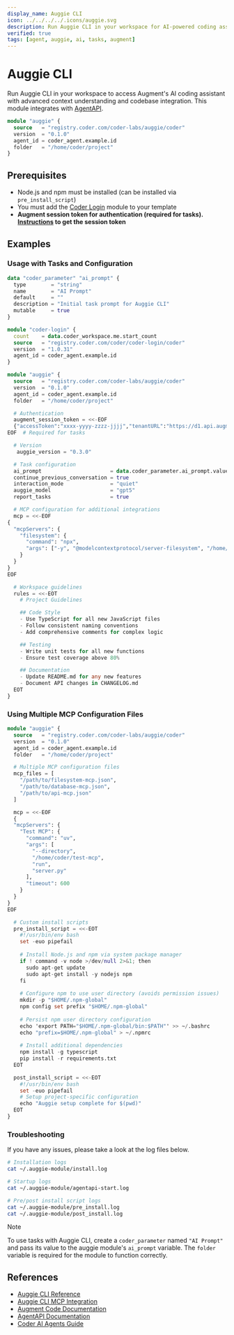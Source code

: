 ```yaml
---
display_name: Auggie CLI
icon: ../../../../.icons/auggie.svg
description: Run Auggie CLI in your workspace for AI-powered coding assistance with AgentAPI integration
verified: true
tags: [agent, auggie, ai, tasks, augment]
---
```


# Auggie CLI

Run Auggie CLI in your workspace to access Augment's AI coding assistant with advanced context understanding and codebase integration. This module integrates with [AgentAPI](https://github.com/coder/agentapi).

```tf
module "auggie" {
  source   = "registry.coder.com/coder-labs/auggie/coder"
  version  = "0.1.0"
  agent_id = coder_agent.example.id
  folder   = "/home/coder/project"
}
```

## Prerequisites

- Node.js and npm must be installed (can be installed via `pre_install_script`)
- You must add the [Coder Login](https://registry.coder.com/modules/coder/coder-login) module to your template
- **Augment session token for authentication (required for tasks). [Instructions](https://docs.augmentcode.com/cli/setup-auggie/authentication) to get the session token**

## Examples

### Usage with Tasks and Configuration

```tf
data "coder_parameter" "ai_prompt" {
  type        = "string"
  name        = "AI Prompt"
  default     = ""
  description = "Initial task prompt for Auggie CLI"
  mutable     = true
}

module "coder-login" {
  count    = data.coder_workspace.me.start_count
  source   = "registry.coder.com/coder/coder-login/coder"
  version  = "1.0.31"
  agent_id = coder_agent.example.id
}

module "auggie" {
  source   = "registry.coder.com/coder-labs/auggie/coder"
  version  = "0.1.0"
  agent_id = coder_agent.example.id
  folder   = "/home/coder/project"

  # Authentication
  augment_session_token = <<-EOF
  {"accessToken":"xxxx-yyyy-zzzz-jjjj","tenantURL":"https://d1.api.augmentcode.com/","scopes":["read","write"]}
EOF  # Required for tasks

  # Version
   auggie_version = "0.3.0"

  # Task configuration
  ai_prompt                      = data.coder_parameter.ai_prompt.value
  continue_previous_conversation = true
  interaction_mode               = "quiet"
  auggie_model                   = "gpt5"
  report_tasks                   = true

  # MCP configuration for additional integrations
  mcp = <<-EOF
{
  "mcpServers": {
    "filesystem": {
      "command": "npx",
      "args": ["-y", "@modelcontextprotocol/server-filesystem", "/home/coder/project"]
    }
  }
}
EOF

  # Workspace guidelines
  rules = <<-EOT
    # Project Guidelines

    ## Code Style
    - Use TypeScript for all new JavaScript files
    - Follow consistent naming conventions
    - Add comprehensive comments for complex logic

    ## Testing
    - Write unit tests for all new functions
    - Ensure test coverage above 80%

    ## Documentation
    - Update README.md for any new features
    - Document API changes in CHANGELOG.md
  EOT
}
```

### Using Multiple MCP Configuration Files

```tf
module "auggie" {
  source   = "registry.coder.com/coder-labs/auggie/coder"
  version  = "0.1.0"
  agent_id = coder_agent.example.id
  folder   = "/home/coder/project"

  # Multiple MCP configuration files
  mcp_files = [
    "/path/to/filesystem-mcp.json",
    "/path/to/database-mcp.json",
    "/path/to/api-mcp.json"
  ]

  mcp = <<-EOF
  {
  "mcpServers": {
    "Test MCP": {
      "command": "uv",
      "args": [
        "--directory",
        "/home/coder/test-mcp",
        "run",
        "server.py"
      ],
      "timeout": 600
    }
  }
}
EOF

  # Custom install scripts
  pre_install_script = <<-EOT
    #!/usr/bin/env bash
    set -euo pipefail
    
    # Install Node.js and npm via system package manager
    if ! command -v node >/dev/null 2>&1; then
      sudo apt-get update
      sudo apt-get install -y nodejs npm
    fi
    
    # Configure npm to use user directory (avoids permission issues)
    mkdir -p "$HOME/.npm-global"
    npm config set prefix "$HOME/.npm-global"
    
    # Persist npm user directory configuration
    echo 'export PATH="$HOME/.npm-global/bin:$PATH"' >> ~/.bashrc
    echo "prefix=$HOME/.npm-global" > ~/.npmrc
    
    # Install additional dependencies
    npm install -g typescript
    pip install -r requirements.txt
  EOT

  post_install_script = <<-EOT
    #!/usr/bin/env bash
    set -euo pipefail
    # Setup project-specific configuration
    echo "Auggie setup complete for $(pwd)"
  EOT
}
```

### Troubleshooting

If you have any issues, please take a look at the log files below.

```bash
# Installation logs
cat ~/.auggie-module/install.log

# Startup logs
cat ~/.auggie-module/agentapi-start.log

# Pre/post install script logs
cat ~/.auggie-module/pre_install.log
cat ~/.auggie-module/post_install.log
```

> [!NOTE]
> To use tasks with Auggie CLI, create a `coder_parameter` named `"AI Prompt"` and pass its value to the auggie module's `ai_prompt` variable. The `folder` variable is required for the module to function correctly.

## References

- [Auggie CLI Reference](https://docs.augmentcode.com/cli/reference)
- [Auggie CLI MCP Integration](https://docs.augmentcode.com/cli/integrations#mcp-integrations)
- [Augment Code Documentation](https://docs.augmentcode.com/)
- [AgentAPI Documentation](https://github.com/coder/agentapi)
- [Coder AI Agents Guide](https://coder.com/docs/tutorials/ai-agents)
